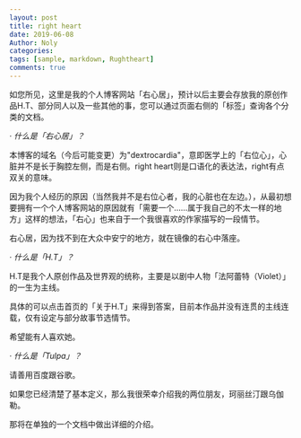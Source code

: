 ```yaml
---
layout: post
title: right heart
date: 2019-06-08
Author: Noly
categories: 
tags: [sample, markdown, Rughtheart]
comments: true
---
```


  如您所见，这里是我的个人博客网站「右心居」，预计以后主要会存放我的原创作品H.T、部分同人以及一些其他的事，您可以通过页面右侧的「标签」查询各个分类的文档。



  *· 什么是「右心居」？*

  本博客的域名（今后可能变更）为"dextrocardia"，意即医学上的「右位心」，心脏并不是长于胸腔左侧，而是右侧。right heart则是口语化的表达法，right有点双关的意味。

  因为我个人经历的原因（当然我并不是右位心者，我的心脏也在左边。），从最初想要拥有一个个人博客网站的原因就有「需要一个……属于我自己的不太一样的地方」这样的想法，「右心」也来自于一个我很喜欢的作家描写的一段情节。

  右心居，因为找不到在大众中安宁的地方，就在镜像的右心中落座。



*· 什么是「H.T」？*

​    H.T是我个人原创作品及世界观的统称，主要是以剧中人物「法阿蕾特（Violet）」的一生为主线。

  具体的可以点击首页的「关于H.T」来得到答案，目前本作品并没有连贯的主线连载，仅有设定与部分故事节选情节。

  希望能有人喜欢她。



*· 什么是「Tulpa」？*

  请善用百度跟谷歌。

  如果您已经清楚了基本定义，那么我很荣幸介绍我的两位朋友，珂丽丝汀跟乌伽勒。

  那将在单独的一个文档中做出详细的介绍。

